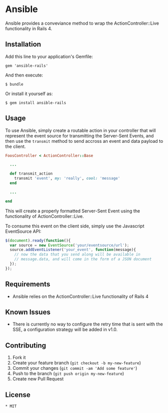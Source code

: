 # Ansible

Ansible provides a conveviance method to wrap the ActionController::Live functionality in Rails 4.

## Installation

Add this line to your application's Gemfile:

    gem 'ansible-rails'

And then execute:

    $ bundle

Or install it yourself as:

    $ gem install ansible-rails

## Usage

To use Ansible, simply create a routable action in your controller that will represent the event source for transmitting the Server-Sent Events, and then use the `transmit` method to send accross an event and data payload to the client.

```ruby
FoosController < ActionController::Base

  ...

  def transmit_action
    transmit 'event', my: 'really', cool: 'message'
  end

  ...

end
```

This will create a properly formatted Server-Sent Event using the functionality of ActionController::Live.

To consume this event on the client side, simply use the Javascript EventSource API:

```javascript
$(document).ready(function(){
  var source = new EventSource('your/eventsource/url');
  source.addEventListener('your_event', function(message){
    // now the data that you send along will be available in
    // message.data, and will come in the form of a JSON document
  });
});
```

## Requirements

  * Ansible relies on the ActionController::Live functionality of Rails 4

## Known Issues

  * There is currently no way to configure the retry time that is sent with the SSE, a configuration strategy will be added in v1.0.

## Contributing

1. Fork it
2. Create your feature branch (`git checkout -b my-new-feature`)
3. Commit your changes (`git commit -am 'Add some feature'`)
4. Push to the branch (`git push origin my-new-feature`)
5. Create new Pull Request

## License

    * MIT
